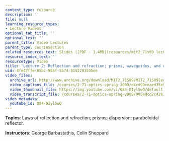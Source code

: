 ```yaml
---
content_type: resource
description: ''
file: null
learning_resource_types:
- Lecture Videos
optional_tab_title: ''
optional_text: ''
parent_title: Video Lectures
parent_type: CourseSection
related_resources_text: Slides ([PDF - 1.4MB](resources/mit2_71s09_lec02))
resource_index_text: ''
resourcetype: Video
title: 'Lecture 2: Reflection and refraction; prisms, waveguides, and dispersion'
uid: 4fe47ffe-85bc-986f-5b74-8152201535ee
video_files:
  archive_url: http://www.archive.org/download/MIT2_71S09/MIT2_71S09lec02_300k.mp4
  video_captions_file: /courses/2-71-optics-spring-2009/d4cd90ceaed35e95b6cc25b1d3a86cab_Q84-DIyl5wQ.vtt
  video_thumbnail_file: https://img.youtube.com/vi/Q84-DIyl5wQ/default.jpg
  video_transcript_file: /courses/2-71-optics-spring-2009/905edcd2c428158d03fd13d49fe21868_Q84-DIyl5wQ.pdf
video_metadata:
  youtube_id: Q84-DIyl5wQ
---
```


**Topics**: Laws of reflection and refraction; prisms; dispersion; paraboloidal reflector.

**Instructors**: George Barbastathis, Colin Sheppard